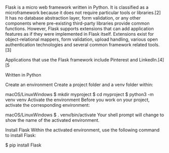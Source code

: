 Flask is a micro web framework written in Python. It is classified as a microframework because it does not require particular tools or libraries.[2] It has no database abstraction layer, form validation, or any other components where pre-existing third-party libraries provide common functions. However, Flask supports extensions that can add application features as if they were implemented in Flask itself. Extensions exist for object-relational mappers, form validation, upload handling, various open authentication technologies and several common framework related tools.[3]

Applications that use the Flask framework include Pinterest and LinkedIn.[4][5


Written in	Python


Create an environment
Create a project folder and a venv folder within:

macOS/LinuxWindows
$ mkdir myproject
$ cd myproject
$ python3 -m venv venv
Activate the environment
Before you work on your project, activate the corresponding environment:

macOS/LinuxWindows
$ . venv/bin/activate
Your shell prompt will change to show the name of the activated environment.

Install Flask
Within the activated environment, use the following command to install Flask:

$ pip install Flask
